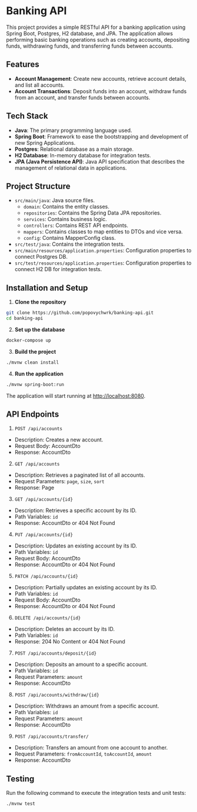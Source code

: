 # Banking API

This project provides a simple RESTful API for a banking application using Spring Boot, Postgres, H2 database, and JPA. The application allows performing basic banking operations such as creating accounts, depositing funds, withdrawing funds, and transferring funds between accounts.

## Features

- **Account Management**: Create new accounts, retrieve account details, and list all accounts.
- **Account Transactions**: Deposit funds into an account, withdraw funds from an account, and transfer funds between accounts.

## Tech Stack

- **Java**: The primary programming language used.
- **Spring Boot**: Framework to ease the bootstrapping and development of new Spring Applications.
- **Postgres**: Relational database as a main storage.
- **H2 Database**: In-memory database for integration tests.
- **JPA (Java Persistence API)**: Java API specification that describes the management of relational data in applications.

## Project Structure

- `src/main/java`: Java source files.
    - `domain`: Contains the entity classes.
    - `repositories`: Contains the Spring Data JPA repositories.
    - `services`: Contains business logic.
    - `controllers`: Contains REST API endpoints.
    - `mappers`: Contains classes to map entities to DTOs and vice versa.
    - `config`: Contains MapperConfig class.
- `src/test/java`: Contains the integration tests.
- `src/main/resources/application.properties`: Configuration properties to connect Postgres DB.
- `src/test/resources/application.properties`: Configuration properties to connect H2 DB for integration tests.

## Installation and Setup

1. **Clone the repository**

```bash
git clone https://github.com/popovychwrk/banking-api.git
cd banking-api
```
2. **Set up the database**
```bash
docker-compose up
```
3. **Build the project**

```bash
./mvnw clean install
```

4. **Run the application**

```bash
./mvnw spring-boot:run
```

The application will start running at <http://localhost:8080>.

## API Endpoints

1. `POST /api/accounts`
  - Description: Creates a new account.
  - Request Body: AccountDto
  - Response: AccountDto

2. `GET /api/accounts`
  - Description: Retrieves a paginated list of all accounts.
  - Request Parameters: `page`, `size`, `sort`
  - Response: Page<AccountDto>

3. `GET /api/accounts/{id}`
  - Description: Retrieves a specific account by its ID.
  - Path Variables: `id`
  - Response: AccountDto or 404 Not Found

4. `PUT /api/accounts/{id}`
  - Description: Updates an existing account by its ID.
  - Path Variables: `id`
  - Request Body: AccountDto
  - Response: AccountDto or 404 Not Found

5. `PATCH /api/accounts/{id}`
  - Description: Partially updates an existing account by its ID.
  - Path Variables: `id`
  - Request Body: AccountDto
  - Response: AccountDto or 404 Not Found

6. `DELETE /api/accounts/{id}`
  - Description: Deletes an account by its ID.
  - Path Variables: `id`
  - Response: 204 No Content or 404 Not Found

7. `POST /api/accounts/deposit/{id}`
  - Description: Deposits an amount to a specific account.
  - Path Variables: `id`
  - Request Parameters: `amount`
  - Response: AccountDto

8. `POST /api/accounts/withdraw/{id}`
  - Description: Withdraws an amount from a specific account.
  - Path Variables: `id`
  - Request Parameters: `amount`
  - Response: AccountDto

9. `POST /api/accounts/transfer/`
  - Description: Transfers an amount from one account to another.
  - Request Parameters: `fromAccountId`, `toAccountId`, `amount`
  - Response: AccountDto

## Testing

Run the following command to execute the integration tests and unit tests:
```bash
./mvnw test
```
